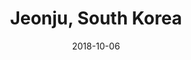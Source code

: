 ---
title: Jeonju, South Korea
date: 2018-10-06
countries:
  - South Korea
resources:
  - src: feature.jpg
    params: 
      weight: 0
  - src: DSCF0785.jpg
    params: 
      weight: 1
  - src: DSCF0791.jpg
    params: 
      weight: 2
  - src: DSCF0797.jpg
    params: 
      weight: 3
  - src: DSCF0806.jpg
    params: 
      weight: 4
  - src: DSCF0799.jpg
    params: 
      weight: 5
  - src: DSCF0801.jpg
    params: 
      weight: 6
  - src: DSCF0815.jpg
    params: 
      weight: 7
  - src: DSCF0820.jpg
    params: 
      weight: 8
  - src: DSCF0827.jpg
    params: 
      weight: 9
---